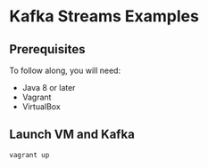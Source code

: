 # Kafka Streams Examples

## Prerequisites

To follow along, you will need:

- Java 8 or later
- Vagrant
- VirtualBox

## Launch VM and Kafka

```
vagrant up
```
